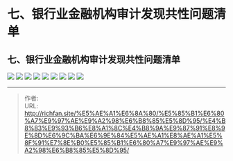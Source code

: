 # 七、银行业金融机构审计发现共性问题清单

## 七、银行业金融机构审计发现共性问题清单

![](https://img.richfan.site/audit/审计发现共性问题清单/七、银行业金融机构审计发现共性问题清单/银行业金融机构审计发现共性问题清单_页面_069.webp)
![](https://img.richfan.site/audit/审计发现共性问题清单/七、银行业金融机构审计发现共性问题清单/银行业金融机构审计发现共性问题清单_页面_070.webp)
![](https://img.richfan.site/audit/审计发现共性问题清单/七、银行业金融机构审计发现共性问题清单/银行业金融机构审计发现共性问题清单_页面_071.webp)
![](https://img.richfan.site/audit/审计发现共性问题清单/七、银行业金融机构审计发现共性问题清单/银行业金融机构审计发现共性问题清单_页面_072.webp)
![](https://img.richfan.site/audit/审计发现共性问题清单/七、银行业金融机构审计发现共性问题清单/银行业金融机构审计发现共性问题清单_页面_073.webp)
![](https://img.richfan.site/audit/审计发现共性问题清单/七、银行业金融机构审计发现共性问题清单/银行业金融机构审计发现共性问题清单_页面_074.webp)
![](https://img.richfan.site/audit/审计发现共性问题清单/七、银行业金融机构审计发现共性问题清单/银行业金融机构审计发现共性问题清单_页面_075.webp)
![](https://img.richfan.site/audit/审计发现共性问题清单/七、银行业金融机构审计发现共性问题清单/银行业金融机构审计发现共性问题清单_页面_076.webp)
![](https://img.richfan.site/audit/审计发现共性问题清单/七、银行业金融机构审计发现共性问题清单/银行业金融机构审计发现共性问题清单_页面_077.webp)


---

> 作者:   
> URL: http://richfan.site/%E5%AE%A1%E6%8A%80/%E5%85%B1%E6%80%A7%E9%97%AE%E9%A2%98%E6%B8%85%E5%8D%95/%E4%B8%83%E9%93%B6%E8%A1%8C%E4%B8%9A%E9%87%91%E8%9E%8D%E6%9C%BA%E6%9E%84%E5%AE%A1%E8%AE%A1%E5%8F%91%E7%8E%B0%E5%85%B1%E6%80%A7%E9%97%AE%E9%A2%98%E6%B8%85%E5%8D%95/  

